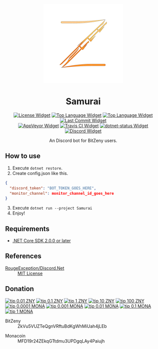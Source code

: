 <div align="center">
  <img src="assets/Samurai.png" alt="Samurai Logo" height="256">
  <h1>Samurai</h1>
  <div>
    <a href="LICENSE" target="_blank"><img src="https://img.shields.io/github/license/acid-chicken/Samurai.svg" alt="License Widget"></a>
    <a href="/acid-chicken/Samurai/search?l=c%23" target="_blank"><img src="https://img.shields.io/github/languages/top/acid-chicken/Samurai.svg" alt="Top Language Widget"></a>
    <a href="/acid-chicken/Samurai/archive/master.zip" target="_blank"><img src="https://img.shields.io/github/repo-size/acid-chicken/Samurai.svg" alt="Top Language Widget"></a>
    <a href="/acid-chicken/Samurai/commits" target="_blank"><img src="https://img.shields.io/github/last-commit/acid-chicken/Samurai.svg" alt="Last Commit Widget"></a>
  </div>
  <div>
    <a href="https://ci.appveyor.com/project/acid-chicken/Samurai" target="_blank"><img src="https://ci.appveyor.com/api/projects/status/k7koen45vjy9xd49?svg=true" alt="AppVeyor Widget"></a>
    <a href="https://travis-ci.org/acid-chicken/Samurai" target="_blank"><img src="https://api.travis-ci.org/acid-chicken/Samurai.svg?branch=master" alt="Travis CI Widget"></a>
    <a href="https://dotnet-status.com" target="_blank"><img src="https://img.shields.io/dotnetstatus/acid-chicken/Samurai/dotnet-status/API.svg" alt="dotnet-status Widget"></a>
    <a href="https://discord.gg/xmWd3yy" target="_blank"><img src="https://discordapp.com/api/guilds/387920616252243968/widget.png" alt="Discord Widget"></a>
  </div>
  <p>An Discord bot for BitZeny users.</p>
</div>

## How to use

1. Execute `dotnet restore`.
2. Create config.json like this.
```json
{
  "discord_token": "BOT_TOKEN_GOES_HERE",
  "monitor_channel": monitor_channel_id_goes_here
}
```
3. Execute `dotnet run --project Samurai`
4. Enjoy!

## Requirements

* [.NET Core SDK 2.0.0 or later](https://dot.net/core)

## References

<dl>
  <dt><a href="https://github.com/RogueException/Discord.Net">RougeException/Discord.Net</a></dt>
  <dd><a href="https://github.com/RogueException/Discord.Net/blob/dev/LICENSE">MIT License</a></dd>
</dl>

## Donation

<div>
  <a href="https://twitter.com/intent/tweet?text=@zenyhime%20tip%20@acid_chicken%200.01%20for%20Samurai"><img src="https://img.shields.io/badge/BitZeny-tip%200.01%20ZNY-blue.svg?logo=data%3Aimage%2Fpng%3Bbase64%2CiVBORw0KGgoAAAANSUhEUgAAAA4AAAAOBAMAAAGaYQB0AAAAJFBMVEX%2F%2F%2F%2FMzMzMzMzMzMzMzMzMzMzMzMzMzMzMzMzMzMzMzMzMzMwL%2BJuXAAAAC3RSTlMAQFBgkKCwwNDg8FMP9ZIAAABuSURBVAjXBcGhDcJAGIDRrwnuzPmOwADY%2Bi5AcuYc4gaABI3qAIiOgPlJ2gvptxzvkZDKym0hBSljsAVzkHTC%2FgnG8goGKxQF%2B7PibuBi8GvnTHIDZnWH0ctx94v6aIr2t0rzuh6lc1J1gqHZM3%2BcyjU%2BPCJ3vQAAAABJRU5ErkJggg%3D%3D" alt="tip 0.01 ZNY"></a>
  <a href="https://twitter.com/intent/tweet?text=@zenyhime%20tip%20@acid_chicken%200.1%20for%20Samurai"><img src="https://img.shields.io/badge/BitZeny-tip%200.1%20ZNY-blue.svg?logo=data%3Aimage%2Fpng%3Bbase64%2CiVBORw0KGgoAAAANSUhEUgAAAA4AAAAOBAMAAAGaYQB0AAAAJFBMVEX%2F%2F%2F%2FMzMzMzMzMzMzMzMzMzMzMzMzMzMzMzMzMzMzMzMzMzMwL%2BJuXAAAAC3RSTlMAQFBgkKCwwNDg8FMP9ZIAAABuSURBVAjXBcGhDcJAGIDRrwnuzPmOwADY%2Bi5AcuYc4gaABI3qAIiOgPlJ2gvptxzvkZDKym0hBSljsAVzkHTC%2FgnG8goGKxQF%2B7PibuBi8GvnTHIDZnWH0ctx94v6aIr2t0rzuh6lc1J1gqHZM3%2BcyjU%2BPCJ3vQAAAABJRU5ErkJggg%3D%3D" alt="tip 0.1 ZNY"></a>
  <a href="https://twitter.com/intent/tweet?text=@zenyhime%20tip%20@acid_chicken%201%20for%20Samurai"><img src="https://img.shields.io/badge/BitZeny-tip%201%20ZNY-blue.svg?logo=data%3Aimage%2Fpng%3Bbase64%2CiVBORw0KGgoAAAANSUhEUgAAAA4AAAAOBAMAAAGaYQB0AAAAJFBMVEX%2F%2F%2F%2FMzMzMzMzMzMzMzMzMzMzMzMzMzMzMzMzMzMzMzMzMzMwL%2BJuXAAAAC3RSTlMAQFBgkKCwwNDg8FMP9ZIAAABuSURBVAjXBcGhDcJAGIDRrwnuzPmOwADY%2Bi5AcuYc4gaABI3qAIiOgPlJ2gvptxzvkZDKym0hBSljsAVzkHTC%2FgnG8goGKxQF%2B7PibuBi8GvnTHIDZnWH0ctx94v6aIr2t0rzuh6lc1J1gqHZM3%2BcyjU%2BPCJ3vQAAAABJRU5ErkJggg%3D%3D" alt="tip 1 ZNY"></a>
  <a href="https://twitter.com/intent/tweet?text=@zenyhime%20tip%20@acid_chicken%2010%20for%20Samurai"><img src="https://img.shields.io/badge/BitZeny-tip%2010%20ZNY-blue.svg?logo=data%3Aimage%2Fpng%3Bbase64%2CiVBORw0KGgoAAAANSUhEUgAAAA4AAAAOBAMAAAGaYQB0AAAAJFBMVEX%2F%2F%2F%2FMzMzMzMzMzMzMzMzMzMzMzMzMzMzMzMzMzMzMzMzMzMwL%2BJuXAAAAC3RSTlMAQFBgkKCwwNDg8FMP9ZIAAABuSURBVAjXBcGhDcJAGIDRrwnuzPmOwADY%2Bi5AcuYc4gaABI3qAIiOgPlJ2gvptxzvkZDKym0hBSljsAVzkHTC%2FgnG8goGKxQF%2B7PibuBi8GvnTHIDZnWH0ctx94v6aIr2t0rzuh6lc1J1gqHZM3%2BcyjU%2BPCJ3vQAAAABJRU5ErkJggg%3D%3D" alt="tip 10 ZNY"></a>
  <a href="https://twitter.com/intent/tweet?text=@zenyhime%20tip%20@acid_chicken%20100%20for%20Samurai"><img src="https://img.shields.io/badge/BitZeny-tip%20100%20ZNY-blue.svg?logo=data%3Aimage%2Fpng%3Bbase64%2CiVBORw0KGgoAAAANSUhEUgAAAA4AAAAOBAMAAAGaYQB0AAAAJFBMVEX%2F%2F%2F%2FMzMzMzMzMzMzMzMzMzMzMzMzMzMzMzMzMzMzMzMzMzMwL%2BJuXAAAAC3RSTlMAQFBgkKCwwNDg8FMP9ZIAAABuSURBVAjXBcGhDcJAGIDRrwnuzPmOwADY%2Bi5AcuYc4gaABI3qAIiOgPlJ2gvptxzvkZDKym0hBSljsAVzkHTC%2FgnG8goGKxQF%2B7PibuBi8GvnTHIDZnWH0ctx94v6aIr2t0rzuh6lc1J1gqHZM3%2BcyjU%2BPCJ3vQAAAABJRU5ErkJggg%3D%3D" alt="tip 100 ZNY"></a>
</div>
<div>
  <a href="https://twitter.com/intent/tweet?text=@tipmona%20tip%20@acid_chicken%200.0001%20for%20Samurai"><img src="https://img.shields.io/badge/Monacoin-tip%200.0001%20MONA-blue.svg?logo=data%3Aimage%2Fpng%3Bbase64%2CiVBORw0KGgoAAAANSUhEUgAAAA4AAAAOCAMAAAFfke11AAAAM1BMVEX%2F%2F%2F%2FMzMzMzMzMzMzMzMzMzMzMzMzMzMzMzMzMzMzMzMzMzMzMzMzMzMzMzMzMzMzMzMyMj2JFAAAAEHRSTlMAECAwQFBgcICQoLDA0ODwVOCoyAAAAG9JREFUCNdNzEEShCAQBMESZlEYhPr%2Faz3oYftYEZ0gHiQUyaqggIELrt9Ff6PaUeoZEnPsuYTQBIb6fS0m3sPWZdcZhhg7jHidDtD9NoBQz6b20OC1ujdMRR11s0q2U8k9S1uD5jzMP%2BmTiVTNAB5EmQfQrG3KlAAAAABJRU5ErkJggg%3D%3D" alt="tip 0.0001 MONA"></a>
  <a href="https://twitter.com/intent/tweet?text=@tipmona%20tip%20@acid_chicken%200.001%20for%20Samurai"><img src="https://img.shields.io/badge/Monacoin-tip%200.001%20MONA-blue.svg?logo=data%3Aimage%2Fpng%3Bbase64%2CiVBORw0KGgoAAAANSUhEUgAAAA4AAAAOCAMAAAFfke11AAAAM1BMVEX%2F%2F%2F%2FMzMzMzMzMzMzMzMzMzMzMzMzMzMzMzMzMzMzMzMzMzMzMzMzMzMzMzMzMzMzMzMyMj2JFAAAAEHRSTlMAECAwQFBgcICQoLDA0ODwVOCoyAAAAG9JREFUCNdNzEEShCAQBMESZlEYhPr%2Faz3oYftYEZ0gHiQUyaqggIELrt9Ff6PaUeoZEnPsuYTQBIb6fS0m3sPWZdcZhhg7jHidDtD9NoBQz6b20OC1ujdMRR11s0q2U8k9S1uD5jzMP%2BmTiVTNAB5EmQfQrG3KlAAAAABJRU5ErkJggg%3D%3D" alt="tip 0.001 MONA"></a>
  <a href="https://twitter.com/intent/tweet?text=@tipmona%20tip%20@acid_chicken%200.01%20for%20Samurai"><img src="https://img.shields.io/badge/Monacoin-tip%200.01%20MONA-blue.svg?logo=data%3Aimage%2Fpng%3Bbase64%2CiVBORw0KGgoAAAANSUhEUgAAAA4AAAAOCAMAAAFfke11AAAAM1BMVEX%2F%2F%2F%2FMzMzMzMzMzMzMzMzMzMzMzMzMzMzMzMzMzMzMzMzMzMzMzMzMzMzMzMzMzMzMzMyMj2JFAAAAEHRSTlMAECAwQFBgcICQoLDA0ODwVOCoyAAAAG9JREFUCNdNzEEShCAQBMESZlEYhPr%2Faz3oYftYEZ0gHiQUyaqggIELrt9Ff6PaUeoZEnPsuYTQBIb6fS0m3sPWZdcZhhg7jHidDtD9NoBQz6b20OC1ujdMRR11s0q2U8k9S1uD5jzMP%2BmTiVTNAB5EmQfQrG3KlAAAAABJRU5ErkJggg%3D%3D" alt="tip 0.01 MONA"></a>
  <a href="https://twitter.com/intent/tweet?text=@tipmona%20tip%20@acid_chicken%200.1%20for%20Samurai"><img src="https://img.shields.io/badge/Monacoin-tip%200.1%20MONA-blue.svg?logo=data%3Aimage%2Fpng%3Bbase64%2CiVBORw0KGgoAAAANSUhEUgAAAA4AAAAOCAMAAAFfke11AAAAM1BMVEX%2F%2F%2F%2FMzMzMzMzMzMzMzMzMzMzMzMzMzMzMzMzMzMzMzMzMzMzMzMzMzMzMzMzMzMzMzMyMj2JFAAAAEHRSTlMAECAwQFBgcICQoLDA0ODwVOCoyAAAAG9JREFUCNdNzEEShCAQBMESZlEYhPr%2Faz3oYftYEZ0gHiQUyaqggIELrt9Ff6PaUeoZEnPsuYTQBIb6fS0m3sPWZdcZhhg7jHidDtD9NoBQz6b20OC1ujdMRR11s0q2U8k9S1uD5jzMP%2BmTiVTNAB5EmQfQrG3KlAAAAABJRU5ErkJggg%3D%3D" alt="tip 0.1 MONA"></a>
  <a href="https://twitter.com/intent/tweet?text=@tipmona%20tip%20@acid_chicken%201%20for%20Samurai"><img src="https://img.shields.io/badge/Monacoin-tip%201%20MONA-blue.svg?logo=data%3Aimage%2Fpng%3Bbase64%2CiVBORw0KGgoAAAANSUhEUgAAAA4AAAAOCAMAAAFfke11AAAAM1BMVEX%2F%2F%2F%2FMzMzMzMzMzMzMzMzMzMzMzMzMzMzMzMzMzMzMzMzMzMzMzMzMzMzMzMzMzMzMzMyMj2JFAAAAEHRSTlMAECAwQFBgcICQoLDA0ODwVOCoyAAAAG9JREFUCNdNzEEShCAQBMESZlEYhPr%2Faz3oYftYEZ0gHiQUyaqggIELrt9Ff6PaUeoZEnPsuYTQBIb6fS0m3sPWZdcZhhg7jHidDtD9NoBQz6b20OC1ujdMRR11s0q2U8k9S1uD5jzMP%2BmTiVTNAB5EmQfQrG3KlAAAAABJRU5ErkJggg%3D%3D" alt="tip 1 MONA"></a>
</div>
<dl>
  <dt>BitZeny</dt>
  <dd>ZkVu5VUZTeQgnVRftuBdKgWhMiUah4jLEb</dd>
</dl>
<dl>
  <dt>Monacoin</dt>
  <dd>MFD19r24ZEkqGTtdmu3UPDgqLAy4Paiujh</dd>
</dl>
